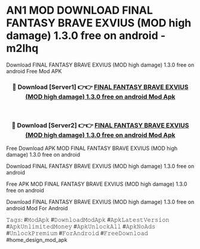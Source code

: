 # AN1 MOD DOWNLOAD FINAL FANTASY BRAVE EXVIUS (MOD high damage) 1.3.0 free on android - m2lhq
Download FINAL FANTASY BRAVE EXVIUS (MOD high damage) 1.3.0 free on android Free Mod APK

<div align="center">
<h3>🔴 Download [Server1] 👉👉 <a href="https://apk-comot.site?title=FINAL_FANTASY_BRAVE_EXVIUS_(MOD_high_damage)_1.3.0_free_on_android">FINAL FANTASY BRAVE EXVIUS (MOD high damage) 1.3.0 free on android Mod Apk</a></h3><br>

<h3>🔴 Download [Server2] 👉👉 <a href="https://apk-comot.site?title=FINAL_FANTASY_BRAVE_EXVIUS_(MOD_high_damage)_1.3.0_free_on_android">FINAL FANTASY BRAVE EXVIUS (MOD high damage) 1.3.0 free on android Mod Apk</a></h3>
</div>


Free Download APK MOD FINAL FANTASY BRAVE EXVIUS (MOD high damage) 1.3.0 free on android

Download FINAL FANTASY BRAVE EXVIUS (MOD high damage) 1.3.0 free on android 

Free APK MOD FINAL FANTASY BRAVE EXVIUS (MOD high damage) 1.3.0 free on android 

Download FINAL FANTASY BRAVE EXVIUS (MOD high damage) 1.3.0 free on android Mod For Android

𝚃𝚊𝚐𝚜: #𝙼𝚘𝚍𝙰𝚙𝚔 #𝙳𝚘𝚠𝚗𝚕𝚘𝚊𝚍𝙼𝚘𝚍𝙰𝚙𝚔 #𝙰𝚙𝚔𝙻𝚊𝚝𝚎𝚜𝚝𝚅𝚎𝚛𝚜𝚒𝚘𝚗 #𝙰𝚙𝚔𝚄𝚗𝚕𝚒𝚖𝚒𝚝𝚎𝚍𝙼𝚘𝚗𝚎𝚢 #𝙰𝚙𝚔𝚄𝚗𝚕𝚘𝚌𝚔𝙰𝚕𝚕 #𝙰𝚙𝚔𝙽𝚘𝙰𝚍𝚜 #𝚄𝚗𝚕𝚘𝚌𝚔𝙿𝚛𝚎𝚖𝚒𝚞𝚖 #𝙵𝚘𝚛𝙰𝚗𝚍𝚛𝚘𝚒𝚍 #𝙵𝚛𝚎𝚎𝙳𝚘𝚠𝚗𝚕𝚘𝚊𝚍 #home_design_mod_apk